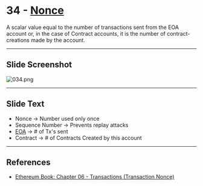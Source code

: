 # 34 - [Nonce](Nonce.md)

A scalar value equal to the number of transactions sent from the EOA account or, in the case of Contract accounts, it is the number of contract-creations made by the account. 

___
## Slide Screenshot
![034.png](../images/ethereum101/034.png)
___
## Slide Text
- Nonce -> Number used only once
- Sequence Number -> Prevents replay attacks
- [EOA](EOA.md) -> # of Tx's sent
- Contract -> # of Contracts Created by this account
___
## References
- [Ethereum Book: Chapter 06 - Transactions (Transaction Nonce)](https://github.com/ethereumbook/ethereumbook/blob/develop/06transactions.asciidoc#the-transaction-nonce)

